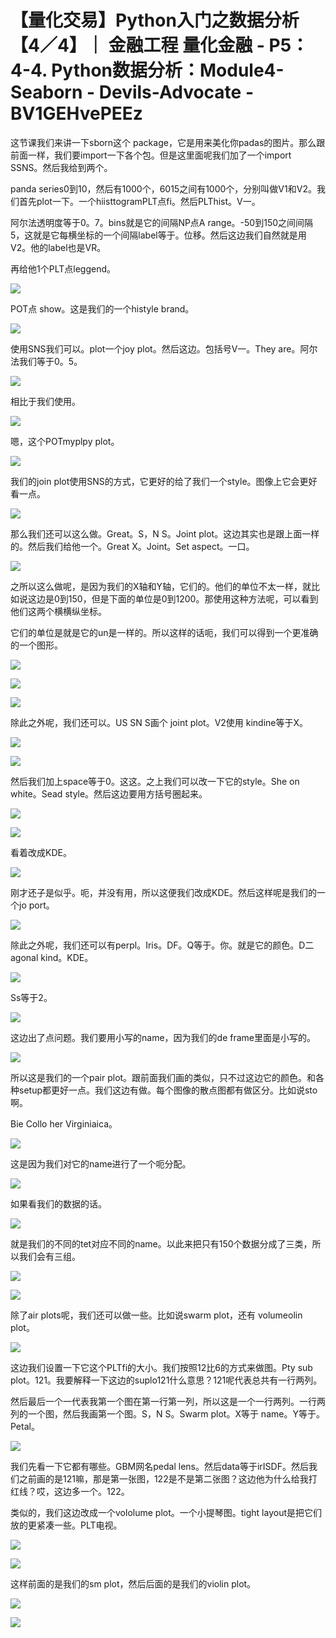 # 【量化交易】Python入门之数据分析【4／4】｜ 金融工程 量化金融 - P5：4-4. Python数据分析：Module4-Seaborn - Devils-Advocate - BV1GEHvePEEz

这节课我们来讲一下sborn这个 package，它是用来美化你padas的图片。那么跟前面一样，我们要import一下各个包。但是这里面呢我们加了一个import SSNS。然后我给到两个。

panda series0到10，然后有1000个，6015之间有1000个，分别叫做V1和V2。我们首先plot一下。一个hiisttogramPLT点fi。然后PLThist。V一。

阿尔法透明度等于0。7。bins就是它的间隔NP点A range。-50到150之间间隔5，这就是它每横坐标的一个间隔label等于。位移。然后这边我们自然就是用V2。他的label也是VR。

再给他1个PLT点leggend。

![](img/39b2344298b072a9f767fedf534fab0e_1.png)

POT点 show。这是我们的一个histyle brand。

![](img/39b2344298b072a9f767fedf534fab0e_3.png)

使用SNS我们可以。plot一个joy plot。然后这边。包括号V一。They are。阿尔法我们等于0。5。



![](img/39b2344298b072a9f767fedf534fab0e_5.png)

相比于我们使用。

![](img/39b2344298b072a9f767fedf534fab0e_7.png)

嗯，这个POTmyplpy plot。

![](img/39b2344298b072a9f767fedf534fab0e_9.png)

我们的join plot使用SNS的方式，它更好的给了我们一个style。图像上它会更好看一点。

![](img/39b2344298b072a9f767fedf534fab0e_11.png)

那么我们还可以这么做。Great。S，N S。Joint plot。这边其实也是跟上面一样的。然后我们给他一个。Great X。Joint。Set aspect。一口。



![](img/39b2344298b072a9f767fedf534fab0e_13.png)

之所以这么做呢，是因为我们的X轴和Y轴，它们的。他们的单位不太一样，就比如说这边是0到150，但是下面的单位是0到1200。那使用这种方法呢，可以看到他们这两个横横纵坐标。

它们的单位是就是它的un是一样的。所以这样的话呃，我们可以得到一个更准确的一个图形。

![](img/39b2344298b072a9f767fedf534fab0e_15.png)

![](img/39b2344298b072a9f767fedf534fab0e_16.png)

![](img/39b2344298b072a9f767fedf534fab0e_17.png)

除此之外呢，我们还可以。US SN S画个 joint plot。V2使用 kindine等于X。

![](img/39b2344298b072a9f767fedf534fab0e_19.png)

![](img/39b2344298b072a9f767fedf534fab0e_20.png)

然后我们加上space等于0。这这。之上我们可以改一下它的style。She on white。Sead style。然后这边要用方括号圈起来。



![](img/39b2344298b072a9f767fedf534fab0e_22.png)

![](img/39b2344298b072a9f767fedf534fab0e_23.png)

看着改成KDE。

![](img/39b2344298b072a9f767fedf534fab0e_25.png)

刚才还子是似乎。呃，并没有用，所以这便我们改成KDE。然后这样呢是我们的一个jo port。

![](img/39b2344298b072a9f767fedf534fab0e_27.png)

除此之外呢，我们还可以有perpl。Iris。DF。Q等于。你。就是它的颜色。D二agonal kind。KDE。



![](img/39b2344298b072a9f767fedf534fab0e_29.png)

Ss等于2。

![](img/39b2344298b072a9f767fedf534fab0e_31.png)

这边出了点问题。我们要用小写的name，因为我们的de frame里面是小写的。

![](img/39b2344298b072a9f767fedf534fab0e_33.png)

所以这是我们的一个pair plot。跟前面我们画的类似，只不过这边它的颜色。和各种setup都更好一点。我们这边有做。每个图像的散点图都有做区分。比如说sto啊。

Bie Collo her Virginiaica。

![](img/39b2344298b072a9f767fedf534fab0e_35.png)

这是因为我们对它的name进行了一个呃分配。

![](img/39b2344298b072a9f767fedf534fab0e_37.png)

如果看我们的数据的话。

![](img/39b2344298b072a9f767fedf534fab0e_39.png)

就是我们的不同的tet对应不同的name。以此来把只有150个数据分成了三类，所以我们会有三组。

![](img/39b2344298b072a9f767fedf534fab0e_41.png)

![](img/39b2344298b072a9f767fedf534fab0e_42.png)

除了air plots呢，我们还可以做一些。比如说swarm plot，还有 volumeolin plot。



![](img/39b2344298b072a9f767fedf534fab0e_44.png)

这边我们设置一下它这个PLTfi的大小。我们按照12比6的方式来做图。Pty sub plot。121。我要解释一下这边的suplo121什么意思？121呢代表总共有一行两列。

然后最后一个一代表我第一个图在第一行第一列，所以这是一个一行两列。一行两列的一个图，然后我画第一个图。S，N S。Swarm plot。X等于 name。Y等于。Petal。



![](img/39b2344298b072a9f767fedf534fab0e_46.png)

我们先看一下它都有哪些。GBM网名pedal lens。然后data等于irISDF。然后我们之前画的是121嘛，那是第一张图，122是不是第二张图？这边他为什么给我打红线？哎，这边多一个。122。

类似的，我们这边改成一个vololume plot。一个小提琴图。tight layout是把它们放的更紧凑一些。PLT电视。



![](img/39b2344298b072a9f767fedf534fab0e_48.png)

![](img/39b2344298b072a9f767fedf534fab0e_49.png)

这样前面的是我们的sm plot，然后后面的是我们的violin plot。

![](img/39b2344298b072a9f767fedf534fab0e_51.png)

![](img/39b2344298b072a9f767fedf534fab0e_52.png)